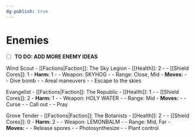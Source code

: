 ```yaml
---
dg-publish: true
---
```

# Enemies
- [ ] **TO DO: ADD MORE ENEMY IDEAS**

Wind Scout
	- [[Factions|Faction]]: The Sky Legion
	- [[Health]]: 2
		- - [[Shield Cores]]: 1
	- **Harm:** 1
		- - Weapon: SKYHOG
		- - Range: Close, Mid
	- **Moves:**
		- - Dive bomb
		- - Areal maneuvers
		- - Escape to the skies

Evangelist
	- [[Factions|Faction]]: The Republic
	- [[Health]]: 1
		- - [[Shield Cores]]: 2
	- **Harm:** 1
		- - Weapon: HOLY WATER
		- - Range: Mid
	- **Moves:**
		- - Curse
		- - Call out
		- - Pray

Grove Tender
	- [[Factions|Faction]]: The Botanists
	- [[Health]]: 2
		- - [[Shield Cores]]: 0
	- **Harm:** 2
		- - Weapon: LEMONBALM
		- - Range: Mid, Far
	- **Moves:**
		- - Release spores
		- - Photosynthesize
		- - Plant control

